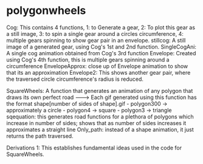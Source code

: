 # polygonwheels
Cog: This contains 4 functions, 1: to Generate a gear, 2: To plot this gear as a still image, 3: to spin a single gear around a circles circumference, 4: multiple gears spinning to show gear pair in an envelope.
stillcog: A still image of a generated gear, using Cog's 1st and 2nd function.
SingleCogAni: A single cog animation obtained from Cog's 3rd function
Envelope: Created using Cog's 4th function, this is multiple gears spinning around a circumference
EnvelopeApprox: close up of Envelope animation to show that its an approximation
Envelope2: This shows another gear pair, where the traversed circle circumference's radius is reduced.

SquareWheels: A function that generates an animation of any polygon that draws its own perfect road
---> Each gif generated using this function has the format shape[number of sides of shape].gif
    - polygon300 -> approximately a circle
    - polygon4 -> square
    - polygon3 -> triangle
sqequation: this generates road functions for a plethora of polygons which increase in number of sides; shows that as number of sides increases it approximates a straight line
Only_path: instead of a shape animation, it just returns the path traversed.

Derivations 1: This establishes fundamental ideas used in the code for SquareWheels.

